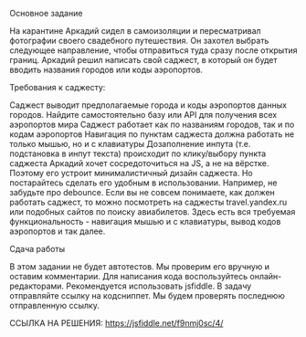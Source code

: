 Основное задание

На карантине Аркадий сидел в самоизоляции и пересматривал фотографии своего свадебного путешествия. Он захотел выбрать следующее направление, чтобы отправиться туда сразу после открытия границ. Аркадий решил написать свой саджест, в который он будет вводить названия городов или коды аэропортов.

Требования к саджесту:

Саджест выводит предполагаемые города и коды аэропортов данных городов. Найдите самостоятельно базу или API для получения всех аэропортов мира
Саджест работает как по названиям городов, так и по кодам аэропортов
Навигация по пунктам саджеста должна работать не только мышью, но и с клавиатуры
Дозаполнение инпута (т.е. подстановка в инпут текста) происходит по клику/выбору пункта саджеста
Аркадий хочет сосредоточиться на JS, а не на вёрстке. Поэтому его устроит минималистичный дизайн саджеста. Но постарайтесь сделать его удобным в использовании. Например, не забудьте про debounce.
Если вы не совсем понимаете, как должен работать саджест, то можно посмотреть на саджесты travel.yandex.ru или подобных сайтов по поиску авиабилетов. Здесь есть вся требуемая функциональность - навигация мышью и с клавиатуры, вывод кодов аэропортов и так далее.

Сдача работы

В этом задании не будет автотестов. Мы проверим его вручную и оставим комментарии. Для написания кода воспользуйтесь онлайн-редакторами. Рекомендуется использовать jsfiddle. В задачу отправляйте ссылку на кодсниппет. Мы будем проверять последнюю отправленную ссылку.

ССЫЛКА НА РЕШЕНИЯ: https://jsfiddle.net/f9nmj0sc/4/